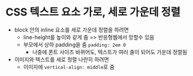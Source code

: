 # CSS 텍스트 요소 가로, 세로 가운데 정렬

- block 안의 inline 요소를 세로 가운데 정렬을 하려면
  - line-height를 높이와 같게 줌 => 반응형웹에서 망할수 있음
  - 부모에서 상하 padding을 줌 `padding: 2em 0`
    - 나중에 폰트 사이즈 바뀌어도, 텍스트가 여러 줄이 되어도 가운데 정렬됨
- 이미지와 텍스트를 세로 정렬 나란히 하려면
  - 이미지에 `vertical-align: middle`로 줌

